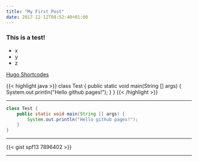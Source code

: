 ```yaml
---
title: "My First Post"
date: 2017-12-12T08:52:40+01:00
---
```


### This is a test!

- x
- y
- z

[Hugo Shortcodes](https://gohugo.io/content-management/shortcodes/)

{{< highlight java  >}}
class Test {
	public static void main(String [] args) {
		System.out.println("Hello github pages!");
	}
}
{{< /highlight >}}

---

```java
class Test {
	public static void main(String [] args) {
		System.out.println("Hello github pages!");
	}
}
```

---

{{< gist spf13 7896402 >}}

---